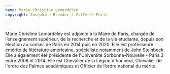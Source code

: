 ```yaml
---
name: Marie Christine Lemardeley
copyright: Joséphine Brueder / Ville de Paris

---
```

Marie Christine Lemardeley est adjointe à la Maire de Paris, chargée de l’enseignement supérieur, de la recherche et de la vie étudiante, depuis son élection au conseil de Paris en 2014 puis en 2020. Elle est professeure émérite de littérature américaine, spécialiste notamment de John Steinbeck. Elle a également été présidente de l&#39;Université Sorbonne-Nouvelle - Paris 3 entre 2008 et 2014. Elle est Chevalier de la Légion d&#39;honneur, Chevalier de l&#39;ordre des Palmes académiques et Officier de l’ordre national du mérite.